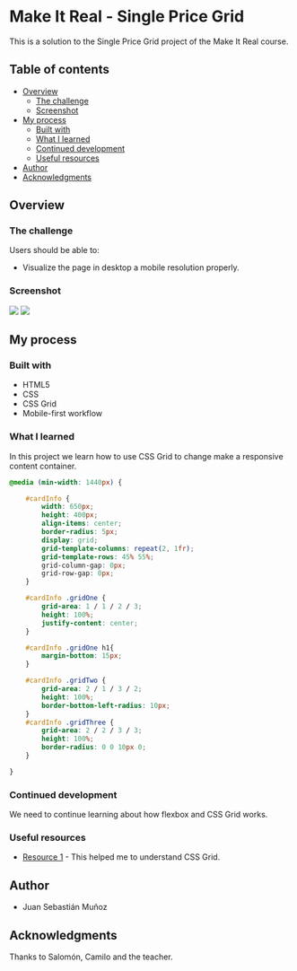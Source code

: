 # Make It Real - Single Price Grid

This is a solution to the Single Price Grid project of the Make It Real course.

## Table of contents

- [Overview](#overview)
  - [The challenge](#the-challenge)
  - [Screenshot](#screenshot)
- [My process](#my-process)
  - [Built with](#built-with)
  - [What I learned](#what-i-learned)
  - [Continued development](#continued-development)
  - [Useful resources](#useful-resources)
- [Author](#author)
- [Acknowledgments](#acknowledgments)


## Overview

### The challenge

Users should be able to:

- Visualize the page in desktop a mobile resolution properly.

### Screenshot

![](./screenshots/mobile.png)
![](./screenshots/desktop.png)

## My process

### Built with

- HTML5
- CSS
- CSS Grid
- Mobile-first workflow

### What I learned

In this project we learn how to use CSS Grid to change make a responsive content container.

```css
@media (min-width: 1440px) {

    #cardInfo {
        width: 650px;
        height: 400px;
        align-items: center;
        border-radius: 5px;
        display: grid;
        grid-template-columns: repeat(2, 1fr);
        grid-template-rows: 45% 55%;
        grid-column-gap: 0px;
        grid-row-gap: 0px;
    }

    #cardInfo .gridOne {
        grid-area: 1 / 1 / 2 / 3;
        height: 100%;
        justify-content: center;
    }

    #cardInfo .gridOne h1{
        margin-bottom: 15px;
    }

    #cardInfo .gridTwo {
        grid-area: 2 / 1 / 3 / 2;
        height: 100%;
        border-bottom-left-radius: 10px;
    }
    #cardInfo .gridThree {
        grid-area: 2 / 2 / 3 / 3;
        height: 100%;
        border-radius: 0 0 10px 0;
    }

}
```


### Continued development

We need to continue learning about how flexbox and CSS Grid works.

### Useful resources

- [Resource 1](https://developer.mozilla.org/en-US/docs/Web/CSS/CSS_Grid_Layout) - This helped me to understand CSS Grid.

## Author

- Juan Sebastián Muñoz


## Acknowledgments

Thanks to Salomón, Camilo and the teacher.
